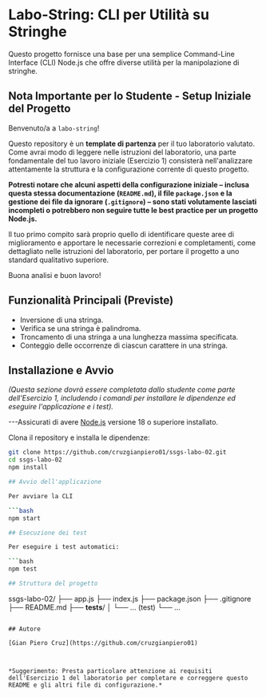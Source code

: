 # Labo-String: CLI per Utilità su Stringhe

Questo progetto fornisce una base per una semplice Command-Line Interface (CLI) Node.js che offre diverse utilità per la manipolazione di stringhe.

## Nota Importante per lo Studente - Setup Iniziale del Progetto

Benvenuto/a a `labo-string`!

Questo repository è un **template di partenza** per il tuo laboratorio valutato. Come avrai modo di leggere nelle istruzioni del laboratorio, una parte fondamentale del tuo lavoro iniziale (Esercizio 1) consisterà nell'analizzare attentamente la struttura e la configurazione corrente di questo progetto.

**Potresti notare che alcuni aspetti della configurazione iniziale – inclusa questa stessa documentazione (`README.md`), il file `package.json` e la gestione dei file da ignorare (`.gitignore`) – sono stati volutamente lasciati incompleti o potrebbero non seguire tutte le best practice per un progetto Node.js.**

Il tuo primo compito sarà proprio quello di identificare queste aree di miglioramento e apportare le necessarie correzioni e completamenti, come dettagliato nelle istruzioni del laboratorio, per portare il progetto a uno standard qualitativo superiore.

Buona analisi e buon lavoro!

## Funzionalità Principali (Previste)

* Inversione di una stringa.
* Verifica se una stringa è palindroma.
* Troncamento di una stringa a una lunghezza massima specificata.
* Conteggio delle occorrenze di ciascun carattere in una stringa.

## Installazione e Avvio

*(Questa sezione dovrà essere completata dallo studente come parte dell'Esercizio 1, includendo i comandi per installare le dipendenze ed eseguire l'applicazione e i test).*

---Assicurati di avere [Node.js](https://nodejs.org/) versione 18 o superiore installato.

Clona il repository e installa le dipendenze:

```bash
git clone https://github.com/cruzgianpiero01/ssgs-labo-02.git
cd ssgs-labo-02
npm install

## Avvio dell'applicazione

Per avviare la CLI

```bash
npm start

## Esecuzione dei test

Per eseguire i test automatici:

```bash
npm test

## Struttura del progetto

```
ssgs-labo-02/
├── app.js
├── index.js
├── package.json
├── .gitignore
├── README.md
├── __tests__/
│   └── ... (test)
└── ...
```

## Autore

[Gian Piero Cruz](https://github.com/cruzgianpiero01)



*Suggerimento: Presta particolare attenzione ai requisiti dell'Esercizio 1 del laboratorio per completare e correggere questo README e gli altri file di configurazione.*